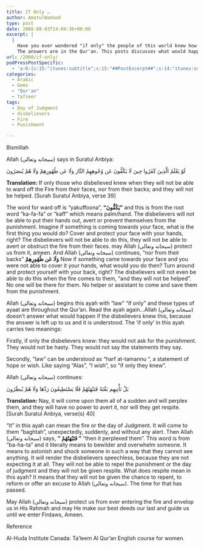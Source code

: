```yaml
---
title: If Only …
author: AmatulWadood
type: post
date: 2008-08-03T14:04:36+00:00
excerpt: |
  |
    Have you ever wondered "if only" the people of this world knew how serious hell fire was? How would they act? Have you ever wondered why the scholars, sahaba and righteous people are so scared of hell fire, and why you don't feel that fear? 
    The answers are in the Qur'an. This posts discusses what would happen "if only" the disbelievers knew the punishment, and it gives the righteous slaves of Allah a warning and an admonition to fear Him.
url: /2008/if-only/
podPressPostSpecific:
  - 'a:6:{s:15:"itunes:subtitle";s:15:"##PostExcerpt##";s:14:"itunes:summary";s:15:"##PostExcerpt##";s:15:"itunes:keywords";s:17:"##WordPressCats##";s:13:"itunes:author";s:10:"##Global##";s:15:"itunes:explicit";s:2:"No";s:12:"itunes:block";s:2:"No";}'
categories:
  - Arabic
  - Gems
  - "Qur'an"
  - Tafseer
tags:
  - Day of Judgment
  - disbelievers
  - Fire
  - Punishment

---
```

Bismillah

Allah (سبحانه وتعالى) says in Suratul Anbiya:

<div class="quran">
  لَوْ يَعْلَمُ الَّذِينَ كَفَرُوا حِينَ لَا يَكُفُّونَ عَن وُجُوهِهِمُ النَّارَ وَلَا عَن ظُهُورِهِمْ وَلَا هُمْ يُنصَرُونَ
</div>

**Translation:** If only those who disbelieved knew when they will not be able to ward off the Fire from their faces, nor from their backs; and they will not be helped. [Surah Suratul Anbiya, verse 39]

The word for ward off is &#8220;yakuffoona&#8221;, **&#8220;يَكُفُّونَ&#8221;** and this is from the root word &#8220;ka-fa-fa&#8221; or &#8220;kaff&#8221; which means palm/hand. The disbelievers will not be able to put their hands out, avert or prevent themselves from the punishment. Imagine if something is coming towards your face, what is the first thing you would do? Cover and protect your face with your hands, right? The disbelievers will not be able to do this, they will not be able to avert or obstruct the fire from their faces. may Allah (سبحانه وتعالى) protect us from it, ameen. And Allah (سبحانه وتعالى) continues, &#8220;nor from their backs&#8221; **وَلَا عَن ظُهُورِهِمْ** Now if something came towards your face and you were not able to cover it your hands, what would you do then? Turn around and protect yourself with your back, right? The disbelievers will not even be able to do this when the fire comes to them, &#8220;and they will not be helped&#8221;. No one will be there for them. No helper or assistant to come and save them from the punishment.

Allah (سبحانه وتعالى) begins this ayah with &#8220;law&#8221; &#8220;if only&#8221; and these types of ayaat are throughout the Qur&#8217;an. Read the ayah again&#8230;Allah (سبحانه وتعالى) doesn&#8217;t answer what would happen if the disbelievers knew this, because the answer is left up to us and it is understood. The &#8216;if only&#8217; in this ayah carries two meanings:
  
Firstly, if only the disbelievers knew: they would not ask for the punishment. They would not be hasty. They would not say the statements they say.
  
Secondly, &#8220;law&#8221; can be understood as &#8220;harf at-tamannu &#8220;, a statement of hope or wish. Like saying &#8220;Alas&#8221;, &#8220;I wish&#8221;, so &#8220;if only they knew&#8221;.

Allah (سبحانه وتعالى) continues:

<div class="quran">
  بَلْ تَأْتِيهِم بَغْتَةً فَتَبْهَتُهُمْ فَلَا يَسْتَطِيعُونَ رَدَّهَا وَلَا هُمْ يُنظَرُونَ
</div>

**Translation:** Nay, it will come upon them all of a sudden and will perplex them, and they will have no power to avert it, nor will they get respite. [Surah Suratul Anbiya, verse(s) 40]

&#8220;It&#8221; in this ayah can mean the fire or the day of Judgment. It will come to them &#8220;baghtah&#8221;, unexpectedly, suddenly, and without any alert. Then Allah (سبحانه وتعالى) says, **&#8221; فَتَبْهَتُهُمْ &#8221;** &#8220;then it perplexed them&#8221;. This word is from &#8220;ba-ha-ta&#8221; and it literally means to bewilder and overwhelm someone. It means to astonish and shock someone in such a way that they cannot see anything. It will render the disbelievers speechless, because they are not expecting it at all. They will not be able to repel the punishment or the day of judgment and they will not be given respite. What does respite mean in this ayah? It means that they will not be given the chance to repent, to reform or offer an excuse to Allah (سبحانه وتعالى). The time for that has passed.

May Allah (سبحانه وتعالى) protect us from ever entering the fire and envelop us in His Rahmah and may He make our best deeds our last and guide us until we enter Firdaws, Ameen.

<div id="referencesTitle">
  Reference
</div>

<p class="reference">
  Al-Huda Institute Canada: Ta&#8217;leem Al Qur&#8217;an English course for women.
</p>